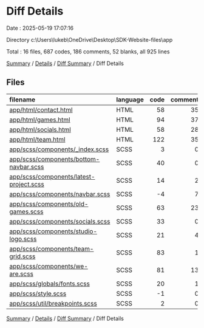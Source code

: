 # Diff Details

Date : 2025-05-19 17:07:16

Directory c:\\Users\\lukeb\\OneDrive\\Desktop\\SDK-Website-files\\app

Total : 16 files,  687 codes, 186 comments, 52 blanks, all 925 lines

[Summary](results.md) / [Details](details.md) / [Diff Summary](diff.md) / Diff Details

## Files
| filename | language | code | comment | blank | total |
| :--- | :--- | ---: | ---: | ---: | ---: |
| [app/html/contact.html](/app/html/contact.html) | HTML | 58 | 35 | 3 | 96 |
| [app/html/games.html](/app/html/games.html) | HTML | 94 | 37 | 6 | 137 |
| [app/html/socials.html](/app/html/socials.html) | HTML | 58 | 28 | 9 | 95 |
| [app/html/team.html](/app/html/team.html) | HTML | 122 | 35 | 3 | 160 |
| [app/scss/components/\_index.scss](/app/scss/components/_index.scss) | SCSS | 3 | 0 | 0 | 3 |
| [app/scss/components/bottom-navbar.scss](/app/scss/components/bottom-navbar.scss) | SCSS | 40 | 0 | 0 | 40 |
| [app/scss/components/latest-project.scss](/app/scss/components/latest-project.scss) | SCSS | 14 | 2 | 1 | 17 |
| [app/scss/components/navbar.scss](/app/scss/components/navbar.scss) | SCSS | -4 | 7 | 0 | 3 |
| [app/scss/components/old-games.scss](/app/scss/components/old-games.scss) | SCSS | 63 | 23 | 14 | 100 |
| [app/scss/components/socials.scss](/app/scss/components/socials.scss) | SCSS | 33 | 0 | 3 | 36 |
| [app/scss/components/studio-logo.scss](/app/scss/components/studio-logo.scss) | SCSS | 21 | 4 | -1 | 24 |
| [app/scss/components/team-grid.scss](/app/scss/components/team-grid.scss) | SCSS | 83 | 1 | 3 | 87 |
| [app/scss/components/we-are.scss](/app/scss/components/we-are.scss) | SCSS | 81 | 13 | 10 | 104 |
| [app/scss/globals/fonts.scss](/app/scss/globals/fonts.scss) | SCSS | 20 | 1 | 1 | 22 |
| [app/scss/style.scss](/app/scss/style.scss) | SCSS | -1 | 0 | 0 | -1 |
| [app/scss/util/breakpoints.scss](/app/scss/util/breakpoints.scss) | SCSS | 2 | 0 | 0 | 2 |

[Summary](results.md) / [Details](details.md) / [Diff Summary](diff.md) / Diff Details